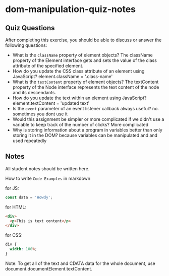 # dom-manipulation-quiz-notes

## Quiz Questions

After completing this exercise, you should be able to discuss or answer the following questions:

- What is the `className` property of element objects?
  The className property of the Element interface gets and sets the value of the class attribute of the specified element.
- How do you update the CSS class attribute of an element using JavaScript?
  element.className = '.class-name'
- What is the `textContent` property of element objects?
  The textContent property of the Node interface represents the text content of the node and its descendants.
- How do you update the text within an element using JavaScript?
  element.textContent = 'updated text'
- Is the `event` parameter of an event listener callback always useful?
  no. sometimes you dont use it
- Would this assignment be simpler or more complicated if we didn't use a variable to keep track of the number of clicks?
  More complicated
- Why is storing information about a program in variables better than only storing it in the DOM?
  because variables can be manipulated and and used repeatedly

## Notes

All student notes should be written here.

How to write `Code Examples` in markdown

for JS:

```javascript
const data = 'Howdy';
```

for HTML:

```html
<div>
  <p>This is text content</p>
</div>
```

for CSS:

```css
div {
  width: 100%;
}
```

Note: To get all of the text and CDATA data for the whole document, use document.documentElement.textContent.
